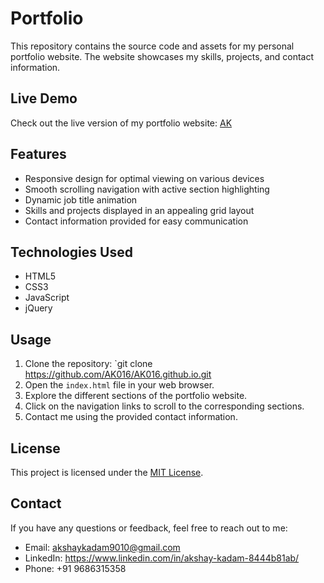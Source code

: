 # Portfolio 

This repository contains the source code and assets for my personal portfolio website. The website showcases my skills, projects, and contact information.

## Live Demo

Check out the live version of my portfolio website: [AK](https://ak016.github.io/)

## Features

- Responsive design for optimal viewing on various devices
- Smooth scrolling navigation with active section highlighting
- Dynamic job title animation
- Skills and projects displayed in an appealing grid layout
- Contact information provided for easy communication

## Technologies Used

- HTML5
- CSS3
- JavaScript
- jQuery

## Usage

1. Clone the repository: `git clone https://github.com/AK016/AK016.github.io.git
2. Open the `index.html` file in your web browser.
3. Explore the different sections of the portfolio website.
4. Click on the navigation links to scroll to the corresponding sections.
5. Contact me using the provided contact information.

## License

This project is licensed under the [MIT License](LICENSE).

## Contact

If you have any questions or feedback, feel free to reach out to me:

- Email: akshaykadam9010@gmail.com
- LinkedIn: https://www.linkedin.com/in/akshay-kadam-8444b81ab/
- Phone: +91 9686315358
